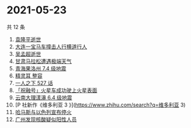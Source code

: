 # 2021-05-23

共 12 条

<!-- BEGIN -->
<!-- 最后更新时间 Sun May 23 2021 11:30:52 GMT+0800 (China Standard Time) -->

1. [袁隆平逝世](https://www.zhihu.com/search?q=袁隆平)
2. [大连一宝马车撞击人行横道行人](https://www.zhihu.com/search?q=大连车祸)
3. [吴孟超逝世](https://www.zhihu.com/search?q=吴孟超)
4. [甘肃马拉松遭遇极端天气](https://www.zhihu.com/search?q=甘肃马拉松)
5. [青海果洛州 7.4 级地震](https://www.zhihu.com/search?q=青海地震)
6. [精灵耳 整容](https://www.zhihu.com/search?q=精灵耳)
7. [一人之下 527 话](https://www.zhihu.com/search?q=一人之下)
8. [「祝融号」火星车成功驶上火星表面](https://www.zhihu.com/search?q=祝融号)
9. [云南大理漾濞 6.4 级地震](https://www.zhihu.com/search?q=云南地震)
10. [P 社新作《维多利亚 3 》](https://www.zhihu.com/search?q=维多利亚 3)
11. [哈马斯与以色列宣布停火](https://www.zhihu.com/search?q=以色列哈马斯)
12. [广州发现核酸疑似阳性人员](https://www.zhihu.com/search?q=广州核酸疑似阳性)

<!-- END -->
